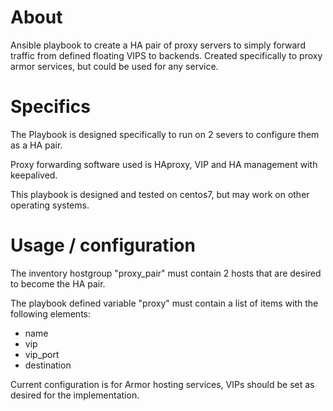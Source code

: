 # About
Ansible playbook to create a HA pair of proxy servers to simply forward traffic from defined floating VIPS to backends. Created specifically to proxy armor services, but could be used for any service.

# Specifics
The Playbook is designed specifically to run on 2 severs to configure them as a HA pair.

Proxy forwarding software used is HAproxy, VIP and HA management with keepalived.

This playbook is designed and tested on centos7, but may work on other operating systems.

# Usage / configuration
The inventory hostgroup "proxy_pair" must contain 2 hosts that are desired to become the HA pair.

The playbook defined variable "proxy" must contain a list of items with the following elements:
* name
* vip
* vip_port
* destination

Current configuration is for Armor hosting services, VIPs should be set as desired for the implementation.
